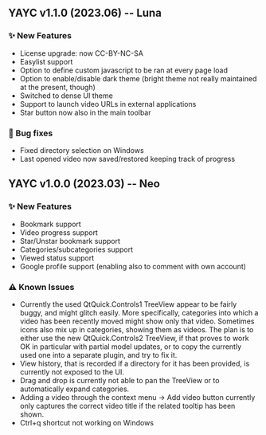 ## YAYC v1.1.0 (2023.06) -- Luna

### ✨ New Features

- License upgrade: now CC-BY-NC-SA
- Easylist support
- Option to define custom javascript to be ran at every page load
- Option to enable/disable dark theme (bright theme not really maintained at the present, though)
- Switched to dense UI theme
- Support to launch video URLs in external applications
- Star button now also in the main toolbar

### 🐞 Bug fixes

- Fixed directory selection on Windows
- Last opened video now saved/restored keeping track of progress


## YAYC v1.0.0 (2023.03) -- Neo

### ✨ New Features

- Bookmark support
- Video progress support
- Star/Unstar bookmark support
- Categories/subcategories support
- Viewed status support
- Google profile support (enabling also to comment with own account)

### ⚠️ Known Issues

- Currently the used QtQuick.Controls1 TreeView appear to be fairly buggy, and might glitch easily.
  More specifically, categories into which a video has been recently moved might show only that video.
  Sometimes icons also mix up in categories, showing them as videos.
  The plan is to either use the new QtQuick.Controls2 TreeView, if that proves to work OK in particular with partial model updates, or to copy the currently used one into a separate plugin, and try to fix it.
- View history, that is recorded if a directory for it has been provided, is currently not exposed to the UI.  
- Drag and drop is currently not able to pan the TreeView or to automatically expand categories.
- Adding a video through the context menu -> Add video button currently only captures the correct video title if the related tooltip has been shown.
- Ctrl+q shortcut not working on Windows
